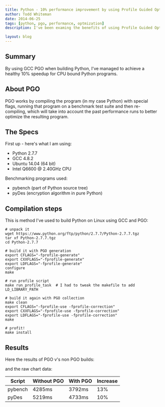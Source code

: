 ```yaml
---
title: Python - 10% performance improvement by using Profile Guided Optimization (PGO)
author: Todd Whiteman
date: 2014-06-25
tags: [python, pgo, performance, optmization]
description: I've been examing the benefits of using Profile Guided Optimization for building Python - with some success.

layout: blog
---
```


## Summary

By using GCC PGO when building Python, I've managed to achieve a healthy 10%
speedup for CPU bound Python programs.

## About PGO

PGO works by compiling the program (in my case Python) with special flags,
running that program on a benchmark test suite and then re-compiling, which will
take into account the past performance runs to better optimize the resulting
program.

## The Specs

First up - here's what I am using:
 * Python 2.7.7
 * GCC 4.8.2
 * Ubuntu 14.04 (64 bit)
 * Intel Q6600 @ 2.40GHz CPU

Benchmarking programs used:
 * pybench (part of Python source tree)
 * pyDes (encryption algorithm in pure Python)

## Compilation steps

This is method I've used to build Python on Linux using GCC and PGO:

```
# unpack it
wget https://www.python.org/ftp/python/2.7.7/Python-2.7.7.tgz
tar xf Python-2.7.7.tgz
cd Python-2.7.7

# build it with PGO generation
export CFLAGS="-fprofile-generate"
export CXXFLAGS="-fprofile-generate"
export LDFLAGS="-fprofile-generate"
configure
make

# run profile script
make run_profile_task  # I had to tweak the makefile to add LD_LIBRARY_PATH

# build it again with PGO collection
make clean
export CFLAGS="-fprofile-use -fprofile-correction"
export CXXFLAGS="-fprofile-use -fprofile-correction"
export LDFLAGS="-fprofile-use -fprofile-correction"
make

# profit!
make install
```

## Results

Here the results of PGO v's non PGO builds:

<script type="text/javascript" src="https://www.google.com/jsapi"></script>
<script type="text/javascript">
  google.load("visualization", "1", {packages:["corechart"]});
  google.setOnLoadCallback(drawChart);
  function drawChart() {
    var data = google.visualization.arrayToDataTable([
      ['Program',  'Without PGO', 'With PGO'],
      ['pybench',   4285,          3792],
      ['pydes',     5219,          4733],
    ]);

    var options = {
      title: 'Performance'
    };

    var chart = new google.visualization.ColumnChart(document.getElementById('chart_div'));
    chart.draw(data, options);
  }
</script>

and the raw chart data:

| Script       | Without PGO   | With PGO     | Increase   |
| ------------ | ------------- | ------------ | ---------- |
| pybench      |   4285ms      |   3792ms     |    13%     |
| pyDes        |   5219ms      |   4733ms     |    10%     |

